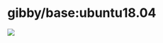 gibby/base:ubuntu18.04
===================
[![](https://images.microbadger.com/badges/version/gibby/base:ubuntu18.04.svg)](https://microbadger.com/images/gibby/base:ubuntu18.04 "Get your own version badge on microbadger.com")
